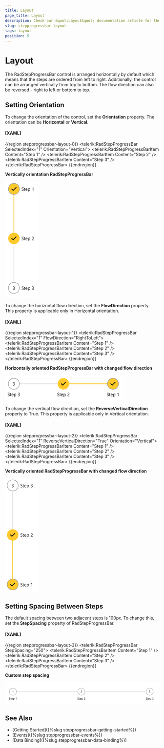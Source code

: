```yaml
---
title: Layout
page_title: Layout
description: Check our &quot;Layout&quot; documentation article for the RadStepProgressBar WPF control.
slug: stepprogressbar-layout
tags: layout
position: 5
---
```


# Layout

The RadStepProgressBar control is arranged horizontally by default which means that the steps are ordered from left to right. Additionally, the control can be arranged vertically from top to bottom. The flow direction can also be reversed - right to left or bottom to top.

## Setting Orientation

To change the orientation of the control, set the __Orientation__ property. The orientation can be __Horizontal__ or __Vertical__.

#### __[XAML]__
{{region stepprogressbar-layout-0}}
	<telerik:RadStepProgressBar SelectedIndex="1" Orientation="Vertical">
		<telerik:RadStepProgressBarItem Content="Step 1" />
		<telerik:RadStepProgressBarItem Content="Step 2" />
		<telerik:RadStepProgressBarItem Content="Step 3" />
	</telerik:RadStepProgressBar>
{{endregion}}

__Vertically orientation RadStepProgressBar__  

![WPF RadStepProgressBar ](images/stepprogressbar-layout-0.png)

To change the horizontal flow direction, set the __FlowDirection__ property. This property is applicable only in Horizontal orientation.

#### __[XAML]__
{{region stepprogressbar-layout-1}}
	<telerik:RadStepProgressBar SelectedIndex="1" FlowDirection="RightToLeft">
		<telerik:RadStepProgressBarItem Content="Step 1" />
		<telerik:RadStepProgressBarItem Content="Step 2" />
		<telerik:RadStepProgressBarItem Content="Step 3" />
	</telerik:RadStepProgressBar>
{{endregion}}

__Horizontally oriented RadStepProgressBar with changed flow direction__  

![WPF RadStepProgressBar ](images/stepprogressbar-layout-1.png)

To change the vertical flow direction, set the __ReverseVerticalDirection__ property to True. This property is applicable only in Vertical orientation.

#### __[XAML]__
{{region stepprogressbar-layout-2}}
	<telerik:RadStepProgressBar SelectedIndex="1" ReverseVerticalDirection="True" Orientation="Vertical">
		<telerik:RadStepProgressBarItem Content="Step 1" />
		<telerik:RadStepProgressBarItem Content="Step 2" />
		<telerik:RadStepProgressBarItem Content="Step 3" />
	</telerik:RadStepProgressBar>
{{endregion}}

__Vertically oriented RadStepProgressBar with changed flow direction__  

![WPF RadStepProgressBar ](images/stepprogressbar-layout-2.png)

## Setting Spacing Between Steps

The default spacing between two adjacent steps is 100px. To change this, set the __StepSpacing__ property of RadStepProgressBar.

#### __[XAML]__
{{region stepprogressbar-layout-3}}
	<telerik:RadStepProgressBar StepSpacing="250">
		<telerik:RadStepProgressBarItem Content="Step 1" />
		<telerik:RadStepProgressBarItem Content="Step 2" />
		<telerik:RadStepProgressBarItem Content="Step 3" />
	</telerik:RadStepProgressBar>
{{endregion}}

__Custom step spacing__  

![WPF RadStepProgressBar ](images/stepprogressbar-layout-3.png)

## See Also 
* [Getting Started]({%slug stepprogressbar-getting-started%})
* [Events]({%slug stepprogressbar-events%})
* [Data Binding]({%slug stepprogressbar-data-binding%})